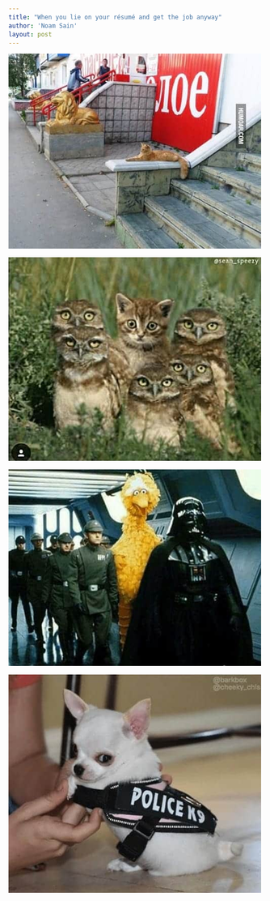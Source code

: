 ```yaml
---
title: "When you lie on your résumé and get the job anyway"
author: 'Noam Sain'
layout: post
---
```


![](/assets/2018/2018-03-mighty-hunter.jpg)

![](/assets/2018/2018-03-owls.jpg)

![](/assets/2018/2018-03-star-wars.jpg)

![](/assets/2018/2018-03-k9.jpg)